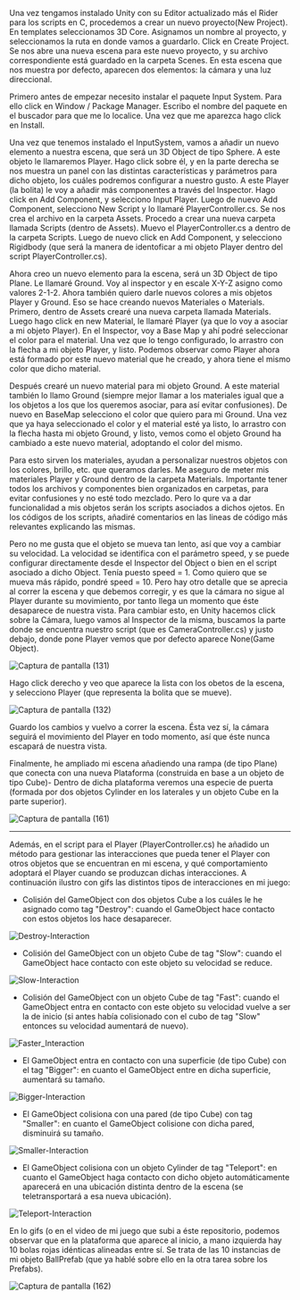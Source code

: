 Una vez tengamos instalado Unity con su Editor actualizado más el Rider para los scripts en C, procedemos a crear un nuevo proyecto(New Project).
En templates seleccionamos 3D Core. Asignamos un nombre al proyecto, y seleccionamos la ruta en donde vamos a guardarlo. Click en Create Project.
Se nos abre una nueva escena para este nuevo proyecto, y su archivo correspondiente está guardado en la carpeta Scenes. En esta escena que nos muestra por defecto, aparecen dos elementos: la cámara y una luz direccional.

Primero antes de empezar necesito instalar el paquete Input System. Para ello click en Window / Package Manager. Escribo el nombre del paquete en el buscador para que me lo localice. Una vez que me aparezca hago click en Install.

Una vez que tenemos instalado el InputSystem, vamos a añadir un nuevo elemento a nuestra escena, que será un 3D Object de tipo Sphere. A este objeto le llamaremos Player. Hago click sobre él, y en la parte derecha se nos muestra un panel con las distintas características y parámetros para dicho objeto, los cuáles podremos configurar a nuestro gusto. A este Player (la bolita) le voy a añadir más componentes a través del Inspector. Hago click en Add Component, y selecciono Input Player. Luego de nuevo Add Component, selecciono New Script y lo llamaré PlayerController.cs. Se nos crea el archivo en la carpeta Assets. Procedo a crear una nueva carpeta llamada Scripts (dentro de Assets). Muevo el PlayerController.cs a dentro de la carpeta Scripts. Luego de nuevo click en Add Component, y selecciono Rigidbody (que será la manera de identoficar a mi objeto Player dentro del script PlayerController.cs).

Ahora creo un nuevo elemento para la escena, será un 3D Object de tipo Plane. Le llamaré Ground. Voy al inspector y en escale X-Y-Z asigno como valores 2-1-2.
Ahora también quiero darle nuevos colores a mis objetos Player y Ground. Eso se hace creando nuevos Materiales o Materials. Primero, dentro de Assets crearé una nueva carpeta llamada Materials. Luego hago click en new Material, le llamaré Player (ya que lo voy a asociar a mi objeto Player). En el Inspector, voy a Base Map y ahí podré seleccionar el color para el material. Una vez que lo tengo configurado, lo arrastro con la flecha a mi objeto Player, y listo. Podemos observar como Player ahora está formado por este nuevo material que he creado, y ahora tiene el mismo color que dicho material.

Después crearé un nuevo material para mi objeto Ground. A este material también lo llamo Ground (siempre mejor llamar a los materiales igual que a los objetos a los que los queremos asociar, para así evitar confusiones). De nuevo en BaseMap selecciono el color que quiero para mi Ground. Una vez que ya haya seleccionado el color y el material esté ya listo, lo arrastro con la flecha hasta mi objeto Ground, y listo, vemos como el objeto Ground ha cambiado a este nuevo material, adoptando el color del mismo.

Para esto sirven los materiales, ayudan a personalizar nuestros objetos con los colores, brillo, etc. que queramos darles. Me aseguro de meter mis materiales Player y Ground dentro de la carpeta Materials. Importante tener todos los archivos y componentes bien organizados en carpetas, para evitar confusiones y no esté todo mezclado.
Pero lo qure va a dar funcionalidad a mis objetos serán los scripts asociados a dichos ojetos. En los códigos de los scripts, añadiré comentarios en las lineas de código más relevantes explicando las mismas.

Pero no me gusta que el objeto se mueva tan lento, así que voy a cambiar su velocidad. La velocidad se identifica con el parámetro speed, y se puede configurar directamente desde el Inspector del Object o bien en el script asociado a dicho Object. Tenía puesto speed = 1. Como quiero que se mueva más rápido, pondré speed = 10.
Pero hay otro detalle que se aprecia al correr la escena y que debemos corregir, y es que la cámara no sigue al Player durante su movimiento, por tanto llega un momento que éste desaparece de nuestra vista. Para cambiar esto, en Unity hacemos click sobre la Cámara, luego vamos al Inspector de la misma, buscamos la parte donde se encuentra nuestro script (que es CameraController.cs) y justo debajo, donde pone Player vemos que por defecto aparece None(Game Object).

![Captura de pantalla (131)](https://user-images.githubusercontent.com/32130215/220363751-50b0ff1a-805b-4062-9599-ab8405062d80.png)



Hago click derecho y veo que aparece la lista con los obetos de la escena, y selecciono Player (que representa la bolita que se mueve).

![Captura de pantalla (132)](https://user-images.githubusercontent.com/32130215/220363850-fa1a4eb4-bc04-4475-97f2-2a32791a594b.png)




Guardo los cambios y vuelvo a correr la escena. Ésta vez sí, la cámara seguirá el movimiento del Player en todo momento, así que éste nunca escapará de nuestra vista.


Finalmente, he ampliado mi escena añadiendo una rampa (de tipo Plane) que conecta con una nueva Plataforma (construida en base a un objeto de tipo Cube)-
Dentro de dicha plataforma veremos una especie de puerta (formada por dos objetos Cylinder en los laterales y un objeto Cube en la parte superior).

![Captura de pantalla (161)](https://user-images.githubusercontent.com/32130215/225726009-a6c95cc3-10b2-4a4a-8e2c-f637394d41af.png)


-------------------------------------------------------------------------------------------------------------------------------------------------------------

Además, en el script para el Player (PlayerController.cs) he añadido un método para gestionar las interacciones que pueda tener el Player con otros objetos que se encuentran en mi escena, y qué comportamiento adoptará el Player cuando se produzcan dichas interacciones.
A continuación ilustro con gifs las distintos tipos de interacciones en mi juego:

- Colisión del GameObject con dos objetos Cube a los cuáles le he asignado como tag "Destroy": cuando el GameObject hace contacto con estos objetos los hace desaparecer.

![Destroy-Interaction](https://user-images.githubusercontent.com/32130215/225727397-ee13519d-87dd-454f-91d7-6a5e316f00a7.gif)


- Colisión del GameObject con un objeto Cube de tag "Slow": cuando el GameObject hace contacto con este objeto su velocidad se reduce.

![Slow-Interaction](https://user-images.githubusercontent.com/32130215/225730685-3c099fb1-eb42-41a9-99e1-40b1b15b6835.gif)


- Colisión del GameObject con un objeto Cube de tag "Fast": cuando el GameObject entra en contacto con este objeto su velocidad vuelve a ser la de inicio (si antes había colisionado con el cubo de tag "Slow" entonces su velocidad aumentará de nuevo).

![Faster_Interaction](https://user-images.githubusercontent.com/32130215/225730774-eca11975-072d-4117-a371-38a3ae2f9aa4.gif)


- El GameObject entra en contacto con una superficie (de tipo Cube) con el tag "Bigger": en cuanto el GameObject entre en dicha superficie, aumentará su tamaño.

![Bigger-Interaction](https://user-images.githubusercontent.com/32130215/225730887-f9259b0d-c162-4c4b-a989-e9ca9ad4bdb2.gif)


-  El GameObject colisiona con una pared (de tipo Cube) con tag "Smaller": en cuanto el GameObject colisione con dicha pared, disminuirá su tamaño.

![Smaller-Interaction](https://user-images.githubusercontent.com/32130215/225730957-c0c58505-d2dc-4b8b-88b2-746307ae173e.gif)


- El GameObject colisiona con un objeto Cylinder de tag "Teleport": en cuanto el GameObject haga contacto con dicho objeto automáticamente aparecerá en una ubicación distinta dentro de la escena (se teletransportará a esa nueva ubicación).

![Teleport-Interaction](https://user-images.githubusercontent.com/32130215/225731256-713a0641-cdcc-43b2-9633-83c4b18ec9e0.gif)


En lo gifs (o en el video de mi juego que subi a éste repositorio, podemos observar que en la plataforma que aparece al inicio, a mano izquierda hay 10 bolas rojas idénticas alineadas entre sí. Se trata de las 10 instancias de mi objeto BallPrefab (que ya hablé sobre ello en la otra tarea sobre los Prefabs).

![Captura de pantalla (162)](https://user-images.githubusercontent.com/32130215/225732869-0b61ed7f-2c4d-40d7-9261-fd764ceb6efc.png)


